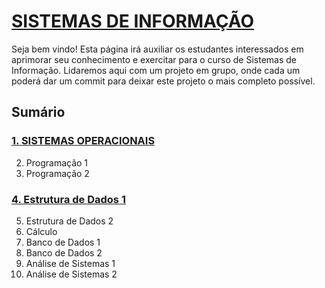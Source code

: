 # [SISTEMAS DE INFORMAÇÃO](https://boechat.github.io/estudo-si)

Seja bem vindo! Esta página irá auxiliar os estudantes interessados em aprimorar seu conhecimento e exercitar para o curso de Sistemas de Informação. 
Lidaremos aqui com um projeto em grupo, onde cada um poderá dar um commit para deixar este projeto o mais completo possível.

## Sumário
### [1. SISTEMAS OPERACIONAIS](https://boechat.github.io/estudo-si/estudo-so)
2. Programação 1
3. Programação 2
### [4. Estrutura de Dados 1](https://boechat.github.io/estudo-si/estudo-estrutura)
5. Estrutura de Dados 2
6. Cálculo
7. Banco de Dados 1
8. Banco de Dados 2
9. Análise de Sistemas 1
10. Análise de Sistemas 2






